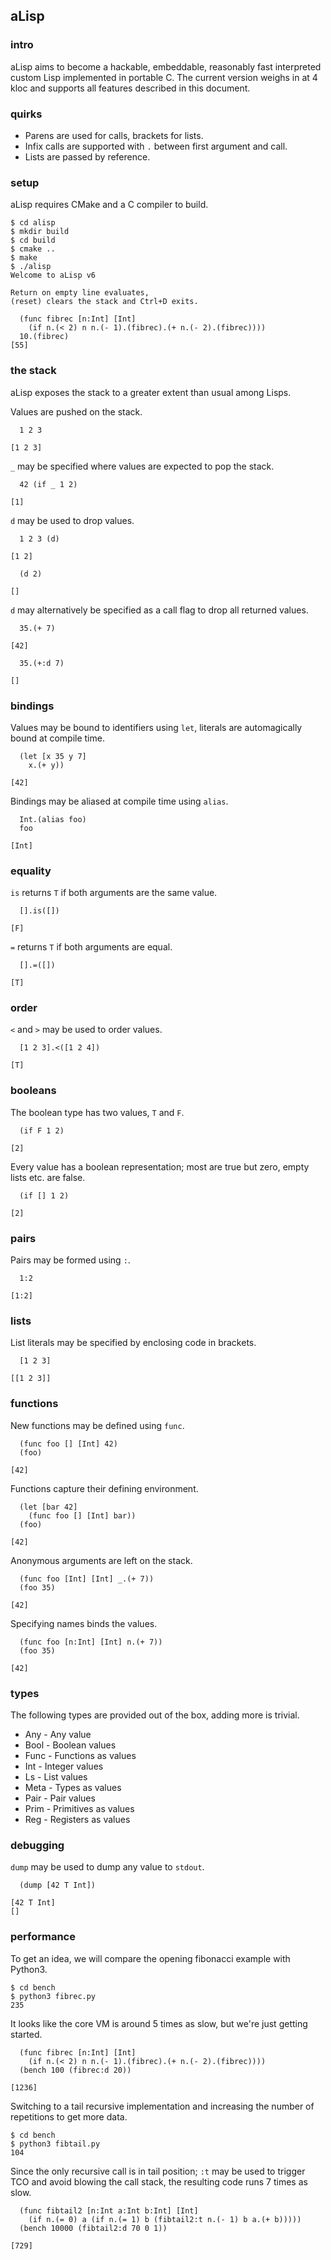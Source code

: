 ## aLisp

### intro
aLisp aims to become a hackable, embeddable, reasonably fast interpreted custom Lisp implemented in portable C. The current version weighs in at 4 kloc and supports all features described in this document.

### quirks
- Parens are used for calls, brackets for lists.
- Infix calls are supported with `.` between first argument and call.
- Lists are passed by reference.

### setup
aLisp requires CMake and a C compiler to build.

```
$ cd alisp
$ mkdir build
$ cd build
$ cmake ..
$ make
$ ./alisp
Welcome to aLisp v6

Return on empty line evaluates,
(reset) clears the stack and Ctrl+D exits.

  (func fibrec [n:Int] [Int]
    (if n.(< 2) n n.(- 1).(fibrec).(+ n.(- 2).(fibrec))))
  10.(fibrec)
[55]
```

### the stack
aLisp exposes the stack to a greater extent than usual among Lisps.

Values are pushed on the stack.

```
  1 2 3
  
[1 2 3]
```

`_` may be specified where values are expected to pop the stack.

```
  42 (if _ 1 2)
  
[1]
```

`d` may be used to drop values.

```
  1 2 3 (d)
  
[1 2]

  (d 2)
  
[]
```

`d` may alternatively be specified as a call flag to drop all returned values.

```
  35.(+ 7)
  
[42]
```
```
  35.(+:d 7)
  
[]
```

### bindings
Values may be bound to identifiers using `let`, literals are automagically bound at compile time.

```
  (let [x 35 y 7]
    x.(+ y))
    
[42]
```

Bindings may be aliased at compile time using `alias`.

```
  Int.(alias foo)
  foo
  
[Int]
```

### equality
`is` returns `T` if both arguments are the same value.

```
  [].is([])
  
[F]
```

`=` returns `T` if both arguments are equal.

```
  [].=([])
  
[T]
```

### order

`<` and `>` may be used to order values.

```
  [1 2 3].<([1 2 4])
  
[T]
```

### booleans
The boolean type has two values, `T` and `F`.

```
  (if F 1 2)
  
[2]
```

Every value has a boolean representation; most are true but zero, empty lists etc. are false.

```
  (if [] 1 2)
  
[2]
```

### pairs
Pairs may be formed using `:`.

```
  1:2

[1:2]
```

### lists
List literals may be specified by enclosing code in brackets.

```
  [1 2 3]
  
[[1 2 3]]
```

### functions
New functions may be defined using `func`.

```
  (func foo [] [Int] 42)
  (foo)
  
[42]
```

Functions capture their defining environment.

```
  (let [bar 42]
    (func foo [] [Int] bar))
  (foo)
  
[42]
```

Anonymous arguments are left on the stack.

```
  (func foo [Int] [Int] _.(+ 7))
  (foo 35)

[42]
```

Specifying names binds the values.

```
  (func foo [n:Int] [Int] n.(+ 7))
  (foo 35)

[42]
```

### types
The following types are provided out of the box, adding more is trivial.

- Any - Any value
- Bool - Boolean values
- Func - Functions as values
- Int - Integer values
- Ls - List values
- Meta - Types as values
- Pair - Pair values
- Prim - Primitives as values
- Reg - Registers as values

### debugging
`dump` may be used to dump any value to `stdout`.

```
  (dump [42 T Int])

[42 T Int]
[]
```

### performance
To get an idea, we will compare the opening fibonacci example with Python3.

```
$ cd bench
$ python3 fibrec.py
235
```

It looks like the core VM is around 5 times as slow, but we're just getting started.

```
  (func fibrec [n:Int] [Int]
    (if n.(< 2) n n.(- 1).(fibrec).(+ n.(- 2).(fibrec))))
  (bench 100 (fibrec:d 20))

[1236]
```

Switching to a tail recursive implementation and increasing the number of repetitions to get more data.

``` 
$ cd bench
$ python3 fibtail.py
104
```

Since the only recursive call is in tail position; `:t` may be used to trigger TCO and avoid blowing the call stack, the resulting code runs 7 times as slow.

```
  (func fibtail2 [n:Int a:Int b:Int] [Int]
    (if n.(= 0) a (if n.(= 1) b (fibtail2:t n.(- 1) b a.(+ b)))))
  (bench 10000 (fibtail2:d 70 0 1))

[729]
```

